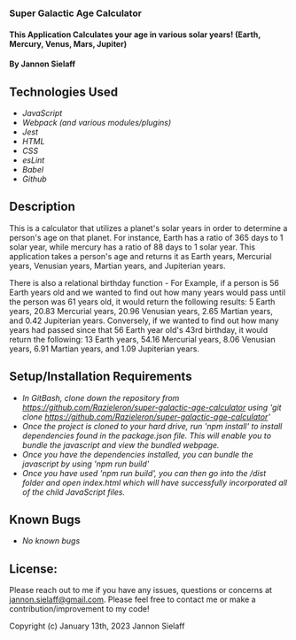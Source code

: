 ### Super Galactic Age Calculator

#### This Application Calculates your age in various solar years! (Earth, Mercury, Venus, Mars, Jupiter)

#### By Jannon Sielaff

## Technologies Used

* _JavaScript_
* _Webpack (and various modules/plugins)_
* _Jest_
* _HTML_
* _CSS_
* _esLint_
* _Babel_
* _Github_


## Description

This is a calculator that utilizes a planet's solar years in order to determine a person's age on that planet.  For instance, Earth has a ratio of 365 days to 1 solar year, while mercury has a ratio of 88 days to 1 solar year.  This application takes a person's age and returns it as Earth years, Mercurial years, Venusian years, Martian years, and Jupiterian years.

There is also a relational birthday function - For Example, if a person is 56 Earth years old and we wanted to find out how many years would pass until the person was 61 years old, it would return the following results: 5 Earth years, 20.83 Mercurial years, 20.96 Venusian years, 2.65 Martian years, and 0.42 Jupiterian years.  Conversely, if we wanted to find out how many years had passed since that 56 Earth year old's 43rd birthday, it would return the following: 13 Earth years, 54.16 Mercurial years, 8.06 Venusian years, 6.91 Martian years, and 1.09 Jupiterian years.

## Setup/Installation Requirements

* _In GitBash, clone down the repository from https://github.com/Razieleron/super-galactic-age-calculator using 'git clone https://github.com/Razieleron/super-galactic-age-calculator'_
* _Once the project is cloned to your hard drive, run 'npm install' to install dependencies found in the package.json file.  This will enable you to bundle the javascript and view the bundled webpage._
* _Once you have the dependencies installed, you can bundle the javascript by using 'npm run build'_
* _Once you have used 'npm run build', you can then go into the /dist folder and open index.html which will have successfully incorporated all of the child JavaScript files._


## Known Bugs

* _No known bugs_

## License:

Please reach out to me if you have any issues, questions or concerns at jannon.sielaff@gmail.com.  Please feel free to contact me or make a contribution/improvement to my code!

Copyright (c) January 13th, 2023 Jannon Sielaff